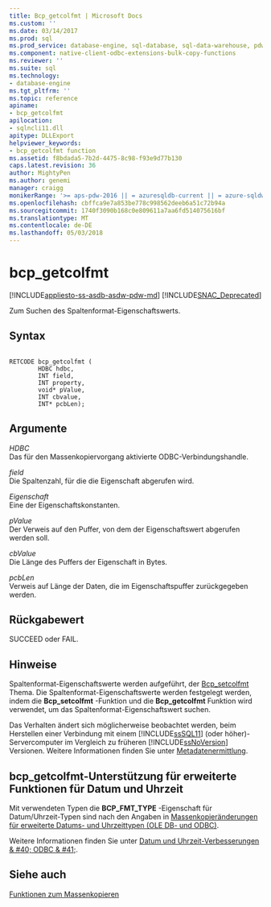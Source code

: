 ```yaml
---
title: Bcp_getcolfmt | Microsoft Docs
ms.custom: ''
ms.date: 03/14/2017
ms.prod: sql
ms.prod_service: database-engine, sql-database, sql-data-warehouse, pdw
ms.component: native-client-odbc-extensions-bulk-copy-functions
ms.reviewer: ''
ms.suite: sql
ms.technology:
- database-engine
ms.tgt_pltfrm: ''
ms.topic: reference
apiname:
- bcp_getcolfmt
apilocation:
- sqlncli11.dll
apitype: DLLExport
helpviewer_keywords:
- bcp_getcolfmt function
ms.assetid: f8bdada5-7b2d-4475-8c98-f93e9d77b130
caps.latest.revision: 36
author: MightyPen
ms.author: genemi
manager: craigg
monikerRange: '>= aps-pdw-2016 || = azuresqldb-current || = azure-sqldw-latest || >= sql-server-2016 || = sqlallproducts-allversions'
ms.openlocfilehash: cbffca9e7a853be778c998562deeb6a51c72b94a
ms.sourcegitcommit: 1740f3090b168c0e809611a7aa6fd514075616bf
ms.translationtype: MT
ms.contentlocale: de-DE
ms.lasthandoff: 05/03/2018
---
```

# <a name="bcpgetcolfmt"></a>bcp_getcolfmt
[!INCLUDE[appliesto-ss-asdb-asdw-pdw-md](../../includes/appliesto-ss-asdb-asdw-pdw-md.md)]
[!INCLUDE[SNAC_Deprecated](../../includes/snac-deprecated.md)]

  Zum Suchen des Spaltenformat-Eigenschaftswerts.  
  
## <a name="syntax"></a>Syntax  
  
```  
  
RETCODE bcp_getcolfmt (  
        HDBC hdbc,  
        INT field,  
        INT property,  
        void* pValue,  
        INT cbvalue,  
        INT* pcbLen);  
```  
  
## <a name="arguments"></a>Argumente  
 *HDBC*  
 Das für den Massenkopiervorgang aktivierte ODBC-Verbindungshandle.  
  
 *field*  
 Die Spaltenzahl, für die die Eigenschaft abgerufen wird.  
  
 *Eigenschaft*  
 Eine der Eigenschaftskonstanten.  
  
 *pValue*  
 Der Verweis auf den Puffer, von dem der Eigenschaftswert abgerufen werden soll.  
  
 *cbValue*  
 Die Länge des Puffers der Eigenschaft in Bytes.  
  
 *pcbLen*  
 Verweis auf Länge der Daten, die im Eigenschaftspuffer zurückgegeben werden.  
  
## <a name="returns"></a>Rückgabewert  
 SUCCEED oder FAIL.  
  
## <a name="remarks"></a>Hinweise  
 Spaltenformat-Eigenschaftswerte werden aufgeführt, der [Bcp_setcolfmt](../../relational-databases/native-client-odbc-extensions-bulk-copy-functions/bcp-setcolfmt.md) Thema. Die Spaltenformat-Eigenschaftswerte werden festgelegt werden, indem die **Bcp_setcolfmt** -Funktion und die **Bcp_getcolfmt** Funktion wird verwendet, um das Spaltenformat-Eigenschaftswert suchen.  
  
 Das Verhalten ändert sich möglicherweise beobachtet werden, beim Herstellen einer Verbindung mit einem [!INCLUDE[ssSQL11](../../includes/sssql11-md.md)] (oder höher)-Servercomputer im Vergleich zu früheren [!INCLUDE[ssNoVersion](../../includes/ssnoversion-md.md)] Versionen. Weitere Informationen finden Sie unter [Metadatenermittlung](../../relational-databases/native-client/features/metadata-discovery.md).  
  
## <a name="bcpgetcolfmt-support-for-enhanced-date-and-time-features"></a>bcp_getcolfmt-Unterstützung für erweiterte Funktionen für Datum und Uhrzeit  
 Mit verwendeten Typen die **BCP_FMT_TYPE** -Eigenschaft für Datum/Uhrzeit-Typen sind nach den Angaben in [Massenkopieränderungen für erweiterte Datums- und Uhrzeittypen &#40;OLE DB- und ODBC&#41;](../../relational-databases/native-client-odbc-date-time/bulk-copy-changes-for-enhanced-date-and-time-types-ole-db-and-odbc.md).  
  
 Weitere Informationen finden Sie unter [Datum und Uhrzeit-Verbesserungen & #40; ODBC & #41;](../../relational-databases/native-client-odbc-date-time/date-and-time-improvements-odbc.md).  
  
## <a name="see-also"></a>Siehe auch  
 [Funktionen zum Massenkopieren](../../relational-databases/native-client-odbc-extensions-bulk-copy-functions/sql-server-driver-extensions-bulk-copy-functions.md)  
  
  
